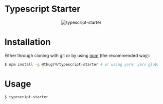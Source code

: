 # Typescript Starter

<p align="center">
  <img src="https://i.imgur.com/l5xgRD6.png" alt="typescript-starter">
</p>

# Installation

Either through cloning with git or by using [npm](http://npmjs.org) (the recommended way):

```bash
$ npm install -g @thug74/typescript-starter # or using yarn: yarn global add @thug74/typescript-starter
```

# Usage

```bash
$ typescript-starter
```

